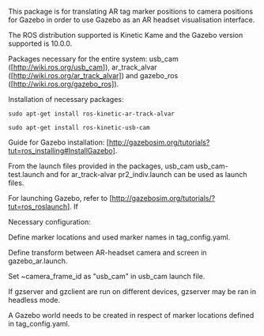This package is for translating AR tag marker positions to camera positions for Gazebo in order to use Gazebo as an AR headset visualisation interface.

The ROS distribution supported is Kinetic Kame and the Gazebo version supported is 10.0.0.

Packages necessary for the entire system: usb_cam ([http://wiki.ros.org/usb_cam]), ar_track_alvar ([http://wiki.ros.org/ar_track_alvar]) and gazebo_ros ([http://wiki.ros.org/gazebo_ros]).

Installation of necessary packages: 

`sudo apt-get install ros-kinetic-ar-track-alvar`

`sudo apt-get install ros-kinetic-usb-cam`

Guide for Gazebo installation: [http://gazebosim.org/tutorials?tut=ros_installing#InstallGazebo]. 

From the launch files provided in the packages, usb_cam usb_cam-test.launch and for ar_track-alvar pr2_indiv.launch can be used as launch files.

For launching Gazebo, refer to [http://gazebosim.org/tutorials/?tut=ros_roslaunch]. If

Necessary configuration:

Define marker locations and used marker names in tag_config.yaml.

Define transform between AR-headset camera and screen in gazebo_ar.launch.

Set ~camera_frame_id as "usb_cam" in usb_cam launch file.

If gzserver and gzclient are run on different devices, gzserver may be ran in headless mode.

A Gazebo world needs to be created in respect of marker locations defined in tag_config.yaml.
